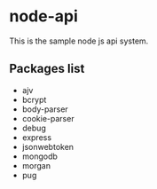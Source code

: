 # node-api

This is the sample node js api system.

## Packages list

* ajv
* bcrypt
* body-parser
* cookie-parser
* debug
* express
* jsonwebtoken
* mongodb
* morgan
* pug
